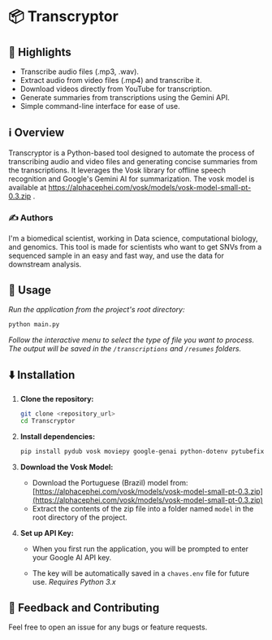 # 📦 Transcryptor

## 🌟 Highlights

- Transcribe audio files (.mp3, .wav).
- Extract audio from video files (.mp4) and transcribe it.
- Download videos directly from YouTube for transcription.
- Generate summaries from transcriptions using the Gemini API.
- Simple command-line interface for ease of use.

## ℹ️ Overview

Transcryptor is a Python-based tool designed to automate the process of transcribing audio and video files and generating concise summaries from the transcriptions. It leverages the Vosk library for offline speech recognition and Google's Gemini AI for summarization. The vosk model is available at https://alphacephei.com/vosk/models/vosk-model-small-pt-0.3.zip .

### ✍️ Authors

I'm a biomedical scientist, working in Data science, computational biology, and genomics. This tool is made for scientists who want to get SNVs from a sequenced sample in an easy and fast way, and use the data for downstream analysis.

## 🚀 Usage

*Run the application from the project's root directory:*

```bash
python main.py
```

*Follow the interactive menu to select the type of file you want to process. The output will be saved in the `/transcriptions` and `/resumes` folders.*

## ⬇️ Installation

1. **Clone the repository:**
   
   ```bash
   git clone <repository_url>
   cd Transcryptor
   ```

2. **Install dependencies:**
   
   ```bash
   pip install pydub vosk moviepy google-genai python-dotenv pytubefix
   ```

3. **Download the Vosk Model:**
   
   - Download the Portuguese (Brazil) model from: [https://alphacephei.com/vosk/models/vosk-model-small-pt-0.3.zip](https://alphacephei.com/vosk/models/vosk-model-small-pt-0.3.zip)
   - Extract the contents of the zip file into a folder named `model` in the root directory of the project.

4. **Set up API Key:**
   
   - When you first run the application, you will be prompted to enter your Google AI API key.
   
   - The key will be automatically saved in a `chaves.env` file for future use.
     *Requires Python 3.x*

## 💭 Feedback and Contributing

Feel free to open an issue for any bugs or feature requests.
